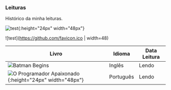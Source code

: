 

### Leituras

Histórico da minha leituras.

![test](https://github.com/favicon.ico){:height="24px" width="48px"}

![test](https://github.com/favicon.ico | width=48)

| Livro | Idioma | Data Leitura |
| ------ | ------ | ------ |
| ![Batman Begins](http://english-e-books.net/books/elementary/Batman_Begins-Goyer_David/Batman_Begins-Goyer_David.jpg) | Inglês | Lendo |
| ![O Programador Apaixonado](https://github.com/favicon.ico){:height="24px" width="48px"}| Português | Lendo |


